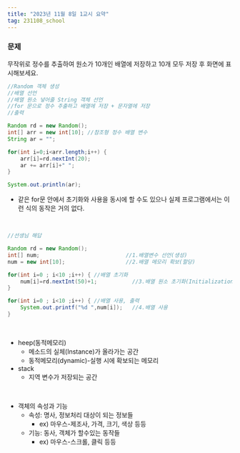 ```yaml
---
title: "2023년 11월 8일 1교시 요약"
tag: 231108_school
---
```


### 문제
무작위로 정수를 추출하여 원소가 10개인 배열에 저장하고 10개 모두 저장 후 화면에 표시해보세요.

```java
//Random 객체 생성
//배열 선언
//배열 원소 넣어줄 String 객체 선언
//for 문으로 정수 추출하고 배열에 저장 + 문자열에 저장
//출력

Random rd = new Random();
int[] arr = new int[10]; //참조형 정수 배열 변수
String ar = "";

for(int i=0;i<arr.length;i++) {
    arr[i]=rd.nextInt(20);
    ar += arr[i]+" ";
}

System.out.println(ar);
```
- 같은 for문 안에서 초기화와 사용을 동시에 할 수도 있으나 실제 프로그램에서는 이런 식의 동작은 거의 없다.

<br>

```java
//선생님 해답

Random rd = new Random();
int[] num;		   				     //1.배열변수 선언(생성)
num = new int[10]; 			         //2.배열 메모리 확보(할당)

for(int i=0 ; i<10 ;i++) { //배열 초기화 
    num[i]=rd.nextInt(50)+1;           //3.배열 원소 초기화(Initialization)
}

for(int i=0 ; i<10 ;i++) { //배열 사용, 출력
    System.out.printf("%d ",num[i]);   //4.배열 사용
}
```
<br>

- heep(동적메모리)
  - 메소드의 실체(Instance)가 올라가는 공간
  - 동적메모리(dynamic)-실행 시에 확보되는 메모리
- stack
  - 지역 변수가 저장되는 공간

<br>

- 객체의 속성과 기능
  - 속성: 명사, 정보처리 대상이 되는 정보들
    - ex) 마우스-제조사, 가격, 크기, 색상 등등
  - 기능: 동사, 객체가 할수있는 동작들
    - ex) 마우스-스크롤, 클릭 등등